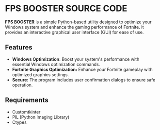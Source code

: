 # FPS BOOSTER SOURCE CODE

**FPS BOOSTER** is a simple Python-based utility designed to optimize your Windows system and enhance the gaming performance of Fortnite. It provides an interactive graphical user interface (GUI) for ease of use.

## Features

- **Windows Optimization:** Boost your system's performance with essential Windows optimization commands.
- **Fortnite Graphics Optimization:** Enhance your Fortnite gameplay with optimized graphics settings.
- **Secure:** The program includes user confirmation dialogs to ensure safe operation.

## Requirements

- Customtkinter
- PIL (Python Imaging Library)
- Ctypes

